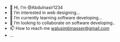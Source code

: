 - 👋 Hi, I’m @Abdulnasir1234
- 👀 I’m interested in web designing...
- 🌱 I’m currently learning software developing...
- 💞️ I’m looking to collaborate on software developing..
- 📫 How to reach me walusimbinasser@gmail.com
- ...

<!---
Abdulnasir1234/Abdulnasir1234 is a ✨ special ✨ repository because its `README.md` (this file) appears on your GitHub profile.
You can click the Preview link to take a look at your changes.
--->
